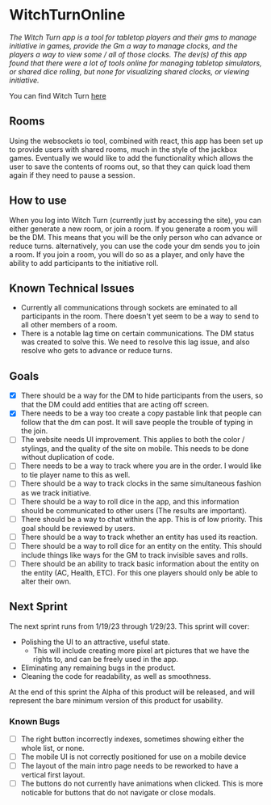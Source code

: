 # WitchTurnOnline
   *The Witch Turn app is a tool for tabletop players and their gms to manage initiative in games, provide the Gm a way to manage clocks, and the players a way to view some / all of those clocks. The dev(s) of this app found that there were a lot of tools online for managing tabletop simulators, or shared dice rolling, but none for visualizing shared clocks, or viewing initiative.*
   
You can find Witch Turn [here](https://witch-turn-l95l.onrender.com)


## Rooms
  Using the websockets io tool, combined with react, this app has been set up to provide users with shared rooms, much in the style of the jackbox games. Eventually we would like to add the functionality which allows the user to save the contents of rooms out, so that they can quick load them again if they need to pause a session.
  
## How to use

  When you log into Witch Turn (currently just by accessing the site), you can either generate a new room, or join a room. If you generate a room you will be the DM. This means that you will be the only person who can advance or reduce turns. alternatively, you can use the code your dm sends you to join a room. If you join a room, you will do so as a player, and only have the ability to add participants to the initiative roll.


## Known Technical Issues

- Currently all communications through sockets are eminated to all participants in the room. There doesn't yet seem to be a way to send to all other members of a room.
- There is a notable lag time on certain communications. The DM status was created to solve this. We need to resolve this lag issue, and also resolve who gets to advance or reduce turns.

## Goals

- [x] There should be a way for the DM to hide participants from the users, so that the DM could add entities that are acting off screen.
- [x] There needs to be a way too create a copy pastable link that people can follow that the dm can post. It will save people the trouble of typing in the join.
- [ ] The website needs UI improvement. This applies to both the color / stylings, and the quality of the site on mobile. This needs to be done without duplication of code.
- [ ] There needs to be a way to track where you are in the order. I would like to tie player name to this as well. 
- [ ] There should be a way to track clocks in the same simultaneous fashion as we track initiative.
- [ ] There should be a way to roll dice in the app, and this information should be communicated to other users (The results are important).
- [ ] There should be a way to chat within the app. This is of low priority. This goal should be reviewed by users.
- [ ] There should be a way to track whether an entity has used its reaction.
- [ ] There should be a way to roll dice for an entity on the entity. This should include things like ways for the GM to track invisible saves and rolls.
- [ ] There should be an ability to track basic information about the entity on the entity (AC, Health, ETC). For this one players should only be able to alter their own.

## Next Sprint

  The next sprint runs from 1/19/23 through 1/29/23.
  This sprint will cover:
  - Polishing the UI to an attractive, useful state.
    - This will include creating more pixel art pictures that we have the rights to, and can be freely used in the app.
  - Eliminating any remaining bugs in the product.
  - Cleaning the code for readability, as well as smoothness.
  
  At the end of this sprint the Alpha of this product will be released, and will represent the bare minimum version of this product for usability.
  
  ### Known Bugs
  - [ ] The right button incorrectly indexes, sometimes showing either the whole list, or none.
  - [ ] The mobile UI is not correctly positioned for use on a mobile device
  - [ ] The layout of the main intro page needs to be reworked to have a vertical first layout.
  - [ ] The buttons do not currently have animations when clicked. This is more noticable for buttons that do not navigate or close modals.
